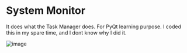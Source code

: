 # System Monitor

It does what the Task Manager does. For PyQt learning purpose. I coded this in my spare time, and I dont know why I did it.

![image](https://github.com/FrostXD05/System-monitor/assets/40384712/bc600423-15c3-450e-ae3b-dc261300fc7a)
